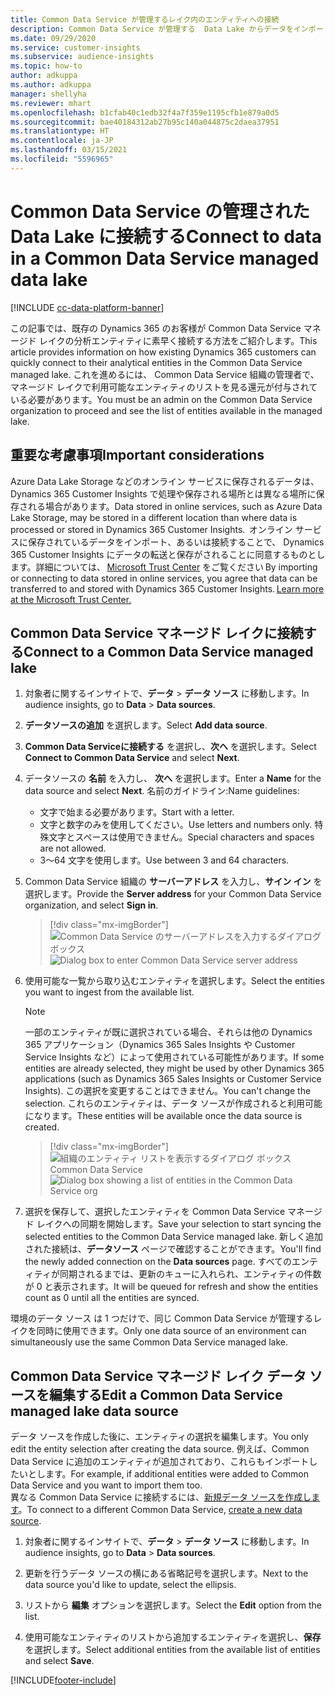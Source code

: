 ```yaml
---
title: Common Data Service が管理するレイク内のエンティティへの接続
description: Common Data Service が管理する  Data Lake からデータをインポートする。
ms.date: 09/29/2020
ms.service: customer-insights
ms.subservice: audience-insights
ms.topic: how-to
author: adkuppa
ms.author: adkuppa
manager: shellyha
ms.reviewer: mhart
ms.openlocfilehash: b1cfab40c1edb32f4a7f359e1195cfb1e879a0d5
ms.sourcegitcommit: bae40184312ab27b95c140a044875c2daea37951
ms.translationtype: HT
ms.contentlocale: ja-JP
ms.lasthandoff: 03/15/2021
ms.locfileid: "5596965"
---
```

# <a name="connect-to-data-in-a-common-data-service-managed-data-lake"></a><span data-ttu-id="5d7eb-103">Common Data Service の管理された Data Lake に接続する</span><span class="sxs-lookup"><span data-stu-id="5d7eb-103">Connect to data in a Common Data Service managed data lake</span></span>

[!INCLUDE [cc-data-platform-banner](../includes/cc-data-platform-banner.md)]

<span data-ttu-id="5d7eb-104">この記事では、既存の Dynamics 365 のお客様が Common Data Service マネージド レイクの分析エンティティに素早く接続する方法をご紹介します。</span><span class="sxs-lookup"><span data-stu-id="5d7eb-104">This article provides information on how existing Dynamics 365 customers can quickly connect to their analytical entities in the Common Data Service managed lake.</span></span> <span data-ttu-id="5d7eb-105">これを進めるには、 Common Data Service 組織の管理者で、マネージド レイクで利用可能なエンティティのリストを見る還元が付与されている必要があります。</span><span class="sxs-lookup"><span data-stu-id="5d7eb-105">You must be an admin on the Common Data Service organization to proceed and see the list of entities available in the managed lake.</span></span>

## <a name="important-considerations"></a><span data-ttu-id="5d7eb-106">重要な考慮事項</span><span class="sxs-lookup"><span data-stu-id="5d7eb-106">Important considerations</span></span>

<span data-ttu-id="5d7eb-107">Azure Data Lake Storage などのオンライン サービスに保存されるデータは、Dynamics 365 Customer Insights で処理や保存される場所とは異なる場所に保存される場合があります。</span><span class="sxs-lookup"><span data-stu-id="5d7eb-107">Data stored in online services, such as Azure Data Lake Storage, may be stored in a different location than where data is processed or stored in Dynamics 365 Customer Insights.</span></span><span data-ttu-id="5d7eb-108">  オンライン サービスに保存されているデータをインポート、あるいは接続することで、 Dynamics 365 Customer Insights にデータの転送と保存がされることに同意するものとします。詳細については、 [Microsoft Trust Center](https://www.microsoft.com/trust-center) をご覧ください</span><span class="sxs-lookup"><span data-stu-id="5d7eb-108"> By importing or connecting to data stored in online services, you agree that data can be transferred to and stored with Dynamics 365 Customer Insights. [Learn more at the Microsoft Trust Center.](https://www.microsoft.com/trust-center)</span></span>

## <a name="connect-to-a-common-data-service-managed-lake"></a><span data-ttu-id="5d7eb-109">Common Data Service マネージド レイクに接続する</span><span class="sxs-lookup"><span data-stu-id="5d7eb-109">Connect to a Common Data Service managed lake</span></span>

1. <span data-ttu-id="5d7eb-110">対象者に関するインサイトで、**データ** > **データ ソース** に移動します。</span><span class="sxs-lookup"><span data-stu-id="5d7eb-110">In audience insights, go to **Data** > **Data sources**.</span></span>

2. <span data-ttu-id="5d7eb-111">**データソースの追加** を選択します。</span><span class="sxs-lookup"><span data-stu-id="5d7eb-111">Select **Add data source**.</span></span>

3. <span data-ttu-id="5d7eb-112">**Common Data Serviceに接続する** を選択し、**次へ** を選択します。</span><span class="sxs-lookup"><span data-stu-id="5d7eb-112">Select **Connect to Common Data Service** and select **Next**.</span></span>

4. <span data-ttu-id="5d7eb-113">データソースの **名前** を入力し、 **次へ** を選択します。</span><span class="sxs-lookup"><span data-stu-id="5d7eb-113">Enter a **Name** for the data source and select **Next**.</span></span> <span data-ttu-id="5d7eb-114">名前のガイドライン:</span><span class="sxs-lookup"><span data-stu-id="5d7eb-114">Name guidelines:</span></span> 
   - <span data-ttu-id="5d7eb-115">文字で始まる必要があります。</span><span class="sxs-lookup"><span data-stu-id="5d7eb-115">Start with a letter.</span></span>
   - <span data-ttu-id="5d7eb-116">文字と数字のみを使用してください。</span><span class="sxs-lookup"><span data-stu-id="5d7eb-116">Use letters and numbers only.</span></span> <span data-ttu-id="5d7eb-117">特殊文字とスペースは使用できません。</span><span class="sxs-lookup"><span data-stu-id="5d7eb-117">Special characters and spaces are not allowed.</span></span>
   - <span data-ttu-id="5d7eb-118">3〜64 文字を使用します。</span><span class="sxs-lookup"><span data-stu-id="5d7eb-118">Use between 3 and 64 characters.</span></span>

5. <span data-ttu-id="5d7eb-119">Common Data Service 組織の **サーバーアドレス** を入力し、**サイン イン** を選択します。</span><span class="sxs-lookup"><span data-stu-id="5d7eb-119">Provide the **Server address** for your Common Data Service organization, and select **Sign in**.</span></span>

   > [!div class="mx-imgBorder"]
   > <span data-ttu-id="5d7eb-120">![Common Data Service のサーバーアドレスを入力するダイアログ ボックス](media/enter-CDS-org-details.png)</span><span class="sxs-lookup"><span data-stu-id="5d7eb-120">![Dialog box to enter Common Data Service server address](media/enter-CDS-org-details.png)</span></span>

6. <span data-ttu-id="5d7eb-121">使用可能な一覧から取り込むエンティティを選択します。</span><span class="sxs-lookup"><span data-stu-id="5d7eb-121">Select the entities you want to ingest from the available list.</span></span>    

   > [!NOTE]
   > <span data-ttu-id="5d7eb-122">一部のエンティティが既に選択されている場合、それらは他の Dynamics 365 アプリケーション（Dynamics 365 Sales Insights や Customer Service Insights など）によって使用されている可能性があります。</span><span class="sxs-lookup"><span data-stu-id="5d7eb-122">If some entities are already selected, they might be used by other Dynamics 365 applications (such as Dynamics 365 Sales Insights or Customer Service Insights).</span></span> <span data-ttu-id="5d7eb-123">この選択を変更することはできません。</span><span class="sxs-lookup"><span data-stu-id="5d7eb-123">You can't change the selection.</span></span> <span data-ttu-id="5d7eb-124">これらのエンティティは、データ ソースが作成されると利用可能になります。</span><span class="sxs-lookup"><span data-stu-id="5d7eb-124">These entities will be available once the data source is created.</span></span>

   > [!div class="mx-imgBorder"]
   > <span data-ttu-id="5d7eb-125">![組織のエンティティ リストを表示するダイアログ ボックスCommon Data Service](media/select-analytical-entities.png)</span><span class="sxs-lookup"><span data-stu-id="5d7eb-125">![Dialog box showing a list of entities in the Common Data Service org](media/select-analytical-entities.png)</span></span>

7. <span data-ttu-id="5d7eb-126">選択を保存して、選択したエンティティを Common Data Service マネージド レイクへの同期を開始します。</span><span class="sxs-lookup"><span data-stu-id="5d7eb-126">Save your selection to start syncing the selected entities to the Common Data Service managed lake.</span></span> <span data-ttu-id="5d7eb-127">新しく追加された接続は、**データソース** ページで確認することができます。</span><span class="sxs-lookup"><span data-stu-id="5d7eb-127">You'll find the newly added connection on the **Data sources** page.</span></span> <span data-ttu-id="5d7eb-128">すべてのエンティティが同期されるまでは、更新のキューに入れられ、エンティティの件数が 0 と表示されます。</span><span class="sxs-lookup"><span data-stu-id="5d7eb-128">It will be queued for refresh and show the entities count as 0 until all the entities are synced.</span></span>

<span data-ttu-id="5d7eb-129">環境のデータ ソース は 1 つだけで、同じ Common Data Service が管理するレイクを同時に使用できます。</span><span class="sxs-lookup"><span data-stu-id="5d7eb-129">Only one data source of an environment can simultaneously use the same Common Data Service managed lake.</span></span>

## <a name="edit-a-common-data-service-managed-lake-data-source"></a><span data-ttu-id="5d7eb-130">Common Data Service マネージド レイク データ ソースを編集する</span><span class="sxs-lookup"><span data-stu-id="5d7eb-130">Edit a Common Data Service managed lake data source</span></span>

<span data-ttu-id="5d7eb-131">データ ソースを作成した後に、エンティティの選択を編集します。</span><span class="sxs-lookup"><span data-stu-id="5d7eb-131">You only edit the entity selection after creating the data source.</span></span> <span data-ttu-id="5d7eb-132">例えば、Common Data Service に追加のエンティティが追加されており、これらもインポートしたいとします。</span><span class="sxs-lookup"><span data-stu-id="5d7eb-132">For example, if additional entities were added to Common Data Service and you want to import them too.</span></span>    
<span data-ttu-id="5d7eb-133">異なる Common Data Service に接続するには、[新規データ ソースを作成します](#connect-to-a-common-data-service-managed-lake)。</span><span class="sxs-lookup"><span data-stu-id="5d7eb-133">To connect to a different Common Data Service, [create a new data source](#connect-to-a-common-data-service-managed-lake).</span></span>

1. <span data-ttu-id="5d7eb-134">対象者に関するインサイトで、**データ** > **データ ソース** に移動します。</span><span class="sxs-lookup"><span data-stu-id="5d7eb-134">In audience insights, go to **Data** > **Data sources**.</span></span>

2. <span data-ttu-id="5d7eb-135">更新を行うデータ ソースの横にある省略記号を選択します。</span><span class="sxs-lookup"><span data-stu-id="5d7eb-135">Next to the data source you'd like to update, select the ellipsis.</span></span>

3. <span data-ttu-id="5d7eb-136">リストから **編集** オプションを選択します。</span><span class="sxs-lookup"><span data-stu-id="5d7eb-136">Select the **Edit** option from the list.</span></span>

4. <span data-ttu-id="5d7eb-137">使用可能なエンティティのリストから追加するエンティティを選択し、**保存** を選択します。</span><span class="sxs-lookup"><span data-stu-id="5d7eb-137">Select additional entities from the available list of entities and select **Save**.</span></span>


[!INCLUDE[footer-include](../includes/footer-banner.md)]